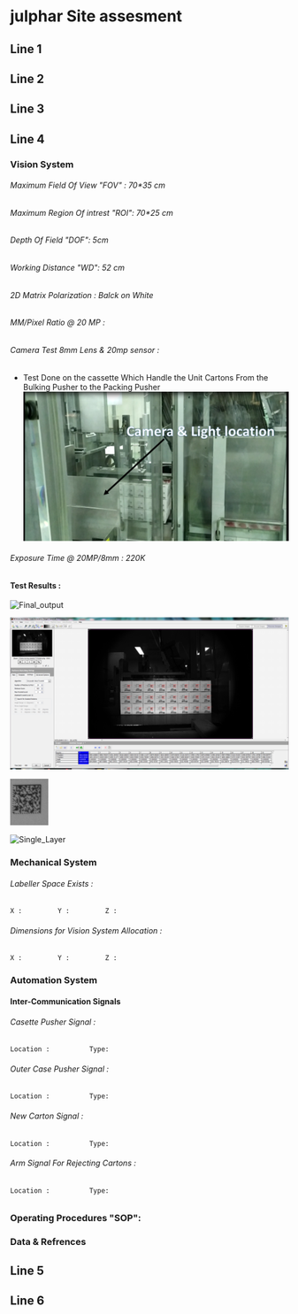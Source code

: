 # julphar Site assesment 

## Line 1


## Line 2


## Line 3 


## Line 4 

### Vision System 

###### Maximum Field Of View "FOV" : 70*35 cm

###### Maximum Region Of intrest "ROI": 70*25 cm

###### Depth Of Field "DOF": 5cm

###### Working Distance "WD": 52 cm

###### 2D Matrix Polarization : Balck on White 

###### MM/Pixel Ratio @ 20 MP :

###### Camera Test 8mm Lens & 20mp sensor :
- Test Done on  the cassette Which Handle the Unit Cartons From the Bulking Pusher to the Packing Pusher 
![Vision_location](IMG\L4\VIALLC1.png)
###### Exposure Time  @ 20MP/8mm : 220K

#### Test Results :
![Final_output](\IMG\L4\FI_1layer_52cm_220K_8mm_20MP.png)

![Pattern_match_result](\IMG\L4\pattern_Results.PNG)

![Pattern_sample](\IMG\L4\Paterrn.matching.test.sample.png)

![Single_Layer](\IMG\L4\Single_layer.png)


### Mechanical System 

###### Labeller Space Exists :  
    X :         Y :         Z :         
###### Dimensions for Vision System Allocation  :  
    X :         Y :         Z :      

   
### Automation System 
#### Inter-Communication Signals 
###### Casette Pusher Signal :
    Location :          Type: 
###### Outer Case Pusher Signal :
    Location :          Type:
###### New Carton Signal :
    Location :          Type:
###### Arm Signal For Rejecting Cartons :
    Location :          Type:
###### 

### Operating Procedures "SOP":


### Data & Refrences 


## Line 5


## Line 6 